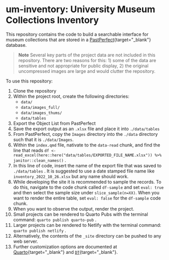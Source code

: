 # um-inventory: University Museum Collections Inventory

This repository contains the code to build a searchable interface for museum collections that are stored in a [PastPerfect](https://museumsoftware.com/){target="_blank"} database.

> **Note** Several key parts of the project data are not included in this repository. There are two reasons for this: 1) some of the data are sensitive and not appropriate for public display, 2) the original uncompressed images are large and would clutter the repository.

To use this repository:

1.  Clone the repository
2.  Within the project root, create the following directories:
    -   `data/`
    -   `data/images_full/`
    -   `data/images_thums/`
    -   `data/tables`
3.  Export the Object List from PastPerfect
4.  Save the export output as an `.xlsx` file and place it into `./data/tables`
5.  From PastPerfect, copy the `Images` directory into the `./data` directory such that it is `./data/Images`.
6.  Within the `index.qmd` file, nativate to the `data-read` chunk, and find the line that reads `df <- read_excel(here::here("data/tables/EXPORTED_FILE_NAME.xlsx")) %>% janitor::clean_names()` .
7.  In this line of code, insert the name of the export file that was saved to `./data/tables` . It is suggested to use a date stamped file name like `inventory_2022_10_26.xlsx` but any name should work.
8.  While developing the site it is recommended to sample the records. To do this, navigate to the code chunk called `df-sample` and set `eval: true` and then select the sample size under `slice_sample(n=XX)`. When you want to render the entire table, set `eval: false` for the `df-sample` code chunk.
9.  When you want to observe the output, render the project.
10. Small projects can be rendered to Quarto Pubs with the terminal command: `quarto publish quarto-pub` .
11. Larger projects can be rendered to Netlify with the terminal command: `quarto publish netlify` .
12. Alternatively, the contents of the `_site` directory can be pushed to any web server.
13. Further customization options are documented at [Quarto](https://quarto.org/){target="_blank"} and [`DT`](https://rstudio.github.io/DT/){target="_blank"}.
